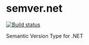 semver.net
==========

[![Build status](https://ci.appveyor.com/api/projects/status/kwxecncch8ykjjw8)](https://ci.appveyor.com/project/kolektiv/semver-net)

Semantic Version Type for .NET
